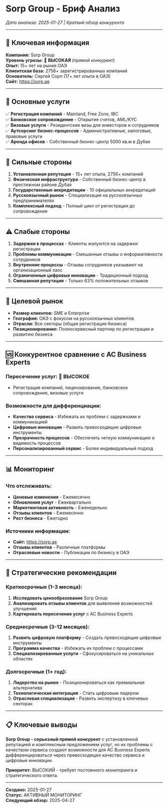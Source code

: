 # Sorp Group - Бриф Анализ
*Дата анализа: 2025-01-27 | Краткий обзор конкурента*

---

## 🎯 Ключевая информация

**Компания:** Sorp Group  
**Уровень угрозы:** 🔴 **ВЫСОКАЯ** (прямой конкурент)  
**Опыт:** 15+ лет на рынке ОАЭ  
**Клиентская база:** 2756+ зарегистрированных компаний  
**Основатель:** Сергей Сорп (17+ лет опыта в ОАЭ)  
**Сайт:** https://sorp.ae

---

## 🏢 Основные услуги

✅ **Регистрация компаний** - Mainland, Free Zone, IBC  
✅ **Банковское сопровождение** - Открытие счетов, AML/KYC  
✅ **Визовые услуги** - Резидентские визы для инвесторов и сотрудников  
✅ **Аутсорсинг бизнес-процессов** - Административные, налоговые, правовые услуги  
✅ **Аренда офисов** - Собственный бизнес-центр 5000 кв.м в Дубае

---

## 💪 Сильные стороны

1. **Установленная репутация** - 15+ лет опыта, 2756+ компаний
2. **Физическая инфраструктура** - Собственный бизнес-центр в престижном районе Дубая
3. **Государственные аккредитации** - 10 официальных аккредитаций
4. **Русскоязычный рынок** - Специализация на русскоязычных предпринимателях
5. **Комплексный подход** - Полный цикл от регистрации до сопровождения

---

## ⚠️ Слабые стороны

1. **Задержки в процессах** - Клиенты жалуются на задержки регистрации
2. **Проблемы коммуникации** - Смешанные отзывы о информативности сотрудников
3. **Внутренние процессы** - Отзывы сотрудников указывают на организационный хаос
4. **Ограниченные цифровые инновации** - Традиционный подход
5. **Смешанная репутация** - Только 63% положительных отзывов

---

## 🎯 Целевой рынок

- **Размер клиентов:** SME и Enterprise
- **География:** ОАЭ с фокусом на русскоязычных клиентов
- **Отрасли:** Все секторы (общая регистрация бизнеса)
- **Позиционирование:** Полносервисный партнер по регистрации и развитию бизнеса

---

## 🆚 Конкурентное сравнение с AC Business Experts

### Пересечение услуг: 🔴 ВЫСОКОЕ
- Регистрация компаний, лицензирование, банковское сопровождение, визовые услуги

### Возможности для дифференциации:
- **Качество сервиса** - Избежать их проблем с задержками и коммуникацией
- **Цифровые инновации** - Развить превосходящие цифровые инструменты
- **Прозрачность процессов** - Обеспечить четкую коммуникацию и видимость процессов
- **Персонализированный сервис** - Более индивидуальный подход

---

## 📊 Мониторинг

### Что отслеживать:
- **Ценовые изменения** - Ежемесячно
- **Обновления услуг** - Ежеквартально  
- **Маркетинговая активность** - Еженедельно
- **Отзывы клиентов** - Ежемесячно
- **Рост бизнеса** - Ежегодно

### Источники информации:
- **Сайт:** https://sorp.ae
- **Отзывы клиентов** - Различные платформы
- **Отраслевые новости** - Публикации по бизнесу в ОАЭ

---

## 🚀 Стратегические рекомендации

### Краткосрочные (1-3 месяца):
1. **Исследовать ценообразование** Sorp Group
2. **Анализировать отзывы клиентов** для выявления возможностей улучшения
3. **Картировать пересечение услуг** с AC Business Experts

### Среднесрочные (3-12 месяцев):
1. **Развить цифровую платформу** - Создать превосходящие цифровые инструменты
2. **Программа качества** - Избежать их проблем с процессами
3. **Специализированные услуги** - Сфокусироваться на уникальных областях

### Долгосрочные (1+ год):
1. **Лидерство на рынке** - Позиционироваться как премиальная альтернатива
2. **Технологическая интеграция** - Стать цифровым лидером
3. **Отраслевая специализация** - Развить экспертизу в ключевых секторах

---

## 📋 Ключевые выводы

**Sorp Group - серьезный прямой конкурент** с установленной репутацией и комплексным предложением услуг, но их проблемы с качеством сервиса создают возможности для AC Business Experts дифференцироваться через превосходящее качество сервиса и цифровые инновации.

**Приоритет:** ВЫСОКИЙ - требует постоянного мониторинга и стратегического ответа.

---

**Создано:** 2025-01-27  
**Статус:** АКТИВНЫЙ МОНИТОРИНГ  
**Следующий обзор:** 2025-04-27
